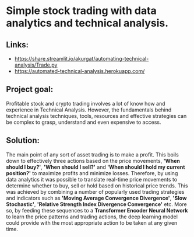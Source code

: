 # Simple stock trading with data analytics and technical analysis.

## Links:

* https://share.streamlit.io/akurgat/automating-technical-analysis/Trade.py
* https://automated-technical-analysis.herokuapp.com/

## Project goal:

Profitable stock and crypto trading involves a lot of know how and experience in Technical Analysis. However, the fundamentals behind technical analysis techniques, tools, resources and effective strategies can be complex to grasp, understand and even expensive to access.

## Solution:

The main point of any sort of asset trading is to make a profit. This boils down to effectively three actions based on the price movements, **&#39;When should I buy?&#39;**, **&#39;When should I sell?&#39;** and **&#39;When should I hold my current position?&#39;** to maximize profits and minimize losses. Therefore, by using data analytics it was possible to translate real-time price movements to determine whether to buy, sell or hold based on historical price trends. This was achieved by combining a number of popularly used trading strategies and indicators such as **&#39;Moving Average Convergence Divergence&#39;**, **&#39;Slow Stochastic&#39;**, **&#39;Relative Strength Index Divergence Convergence&#39;** etc. More so, by feeding these sequences to a **Transformer Encoder Neural Network** to learn the price patterns and trading actions, the deep learning model could provide with the most appropriate action to be taken at any given time.
